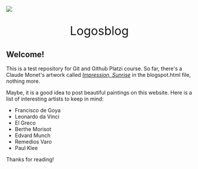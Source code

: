 <p><a href="https://imgur.com/qFKVrBR"><img src="https://i.imgur.com/qFKVrBR.jpg"></a></p>
<p style="text-align:center;font-size:xx-large;"> Logosblog<p>

## Welcome!

This is a test repository for Git and Github Platzi course.
So far, there's a Claude Monet's artwork called 
[*Impression, Sunrise*](https://en.wikipedia.org/wiki/Impression,_Sunrise) in the blogspot.html file, nothing more. 

Maybe, it is a good idea to post beautiful paintings on this website.
Here is a list of interesting artists to keep in mind:
- Francisco de Goya
- Leonardo da Vinci
- El Greco
- Berthe Morisot
- Edvard Munch
- Remedios Varo
- Paul Klee

Thanks for reading!
